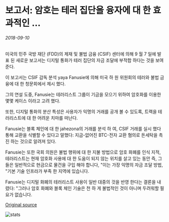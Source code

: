 # 보고서: 암호는 테러 집단을 융자에 대 한 효과적인 ...

###### 2018-09-10

미국의 민주 국방 재단 (FDD)의 제재 및 불법 금융 (CSIF) 센터에 의해 9 월 7 일에 발표 된 새로운 보고서는 디지털 통화가 테러 집단의 자금 조달에 부적합 하다는 것을 보여준다.

이 보고서는 CSIF 감독 분석 yaya Fanusie에 의해 미국 하 원 위원회의 테러와 불법 금융에 대 한 청문회에서 제시 했다.

그의 연설 도중, Fanusie는 테러리스트 그룹이 기금을 모으기 위하여 암호화를 이용한 몇몇 케이스 이라고 고려 했다.

또한, 디지털 통화의 분산 특성은 사용자가 익명의 거래를 공개 볼 수 있도록, 트랙을 테러리스트에 대 한 어려운 치마를 떠난다.

Fanusie는 블록 체인에 대 한 jahezona의 거래를 분석 하 여, CSIF 거래를 실시 했다 통해 교환을 식별할 수 있다고 말했다: 지금-없어진 BTC-전자 교환 혐의로 돈세탁을 촉진 하는 것으로 알려져 있다.

Fanusie는 또한 국회 의원은 불법 행위에 대 한 지불 방법으로 암호 화폐를 인식 지적, 테러리스트는 현재 암호화 사용에 대 한 도움이 되지 않는 위치를 살고 있는 동안 즉, 그들은 일반적으로 현금으로 물건을 구입 해야 합니다, "이는 가장 익명의 자금 조달 방법, "기본 기술 인프라가 부족 한 지역에 있습니다.

Fanusie는 디지털 화폐의 테러리스트 사용이 일반 대중의 것을 반영 한다는 결론을 내렸다: "그러나 암호 화폐와 블록 체인 기술은 천 하 게 불법적인 것이 아니며 두려워할 필요가 없습니다.

[Original source](https://cointelegraph.com/news/report-crypto-not-effective-for-financing-terrorist-groups)

![stats](https://c.statcounter.com/11760860/0/a89fa40b/1/ "stats")